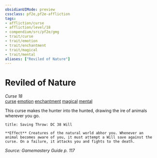 ```yaml
---
obsidianUIMode: preview
cssclass: pf2e,pf2e-affliction
tags:
- affliction/curse
- affliction/level/18
- compendium/src/pf2e/gmg
- trait/curse
- trait/emotion
- trait/enchantment
- trait/magical
- trait/mental
aliases: ["Reviled of Nature"]
---
```

# Reviled of Nature
*Curse 18*  
[curse](../../../Rules/traits/curse.md)  [emotion](../../../Rules/traits/emotion.md)  [enchantment](../../../Rules/traits/enchantment.md)  [magical](../../../Rules/traits/magical.md)  [mental](../../../Rules/traits/mental.md)  

This curse makes the hunter into the hunted, drawing the ire of animals wherever you go.

```ad-inline-affliction
title: Saving Throw: DC 38 Will

**Effect** Creatures of the natural world abhor you. Whenever an animal becomes aware of you, it must attempt a Will save against the curse. On a failure, it attacks you and fights to the death.
```

*Source: Gamemastery Guide p. 117*